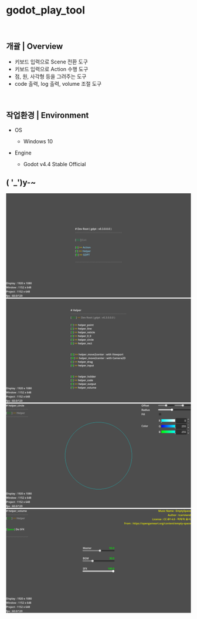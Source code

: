 # godot_play_tool

<br>

## 개괄 | Overview
- 키보드 입력으로 Scene 전환 도구
- 키보드 입력으로 Action 수행 도구
- 점, 원, 사각형 등을 그려주는 도구
- code 출력, log 출력, volume 조절 도구

<br>

## 작업환경 | Environment
- OS
  - Windows 10

- Engine
  - Godot v4.4 Stable Official


## ( '_')y-~
<p float:left;">
<img src="https://github.com/R2Road/godot_play_tool/blob/main/wiki/dev_root_01.png"></img>
<img src="https://github.com/R2Road/godot_play_tool/blob/main/wiki/helper_root_01.png"></img>
<img src="https://github.com/R2Road/godot_play_tool/blob/main/wiki/helper_circle_01.png"></img>
<img src="https://github.com/R2Road/godot_play_tool/blob/main/wiki/helper_volume_01.png"></img>
</p>

